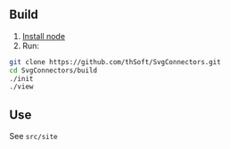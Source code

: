 ## Build

1. [Install node](http://nodejs.org/download/)
1. Run:
```bash
git clone https://github.com/thSoft/SvgConnectors.git
cd SvgConnectors/build
./init
./view
```

## Use

See `src/site`